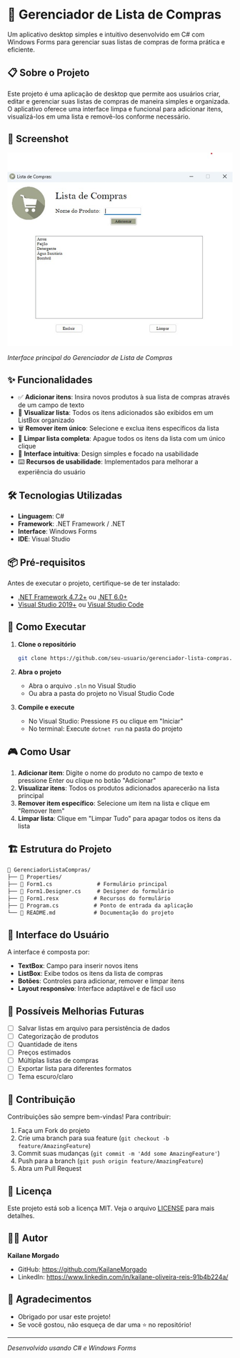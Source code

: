 # 🛒 Gerenciador de Lista de Compras

Um aplicativo desktop simples e intuitivo desenvolvido em C# com Windows Forms para gerenciar suas listas de compras de forma prática e eficiente.

## 📋 Sobre o Projeto

Este projeto é uma aplicação de desktop que permite aos usuários criar, editar e gerenciar suas listas de compras de maneira simples e organizada. O aplicativo oferece uma interface limpa e funcional para adicionar itens, visualizá-los em uma lista e removê-los conforme necessário.

## 📸 Screenshot

![Interface do Aplicativo](print.jpg)

*Interface principal do Gerenciador de Lista de Compras*

## ✨ Funcionalidades

- ✅ **Adicionar itens**: Insira novos produtos à sua lista de compras através de um campo de texto
- 📝 **Visualizar lista**: Todos os itens adicionados são exibidos em um ListBox organizado
- 🗑️ **Remover item único**: Selecione e exclua itens específicos da lista
- 🧹 **Limpar lista completa**: Apague todos os itens da lista com um único clique
- 🎯 **Interface intuitiva**: Design simples e focado na usabilidade
- ⌨️ **Recursos de usabilidade**: Implementados para melhorar a experiência do usuário

## 🛠️ Tecnologias Utilizadas

- **Linguagem**: C#
- **Framework**: .NET Framework / .NET
- **Interface**: Windows Forms
- **IDE**: Visual Studio

## 📦 Pré-requisitos

Antes de executar o projeto, certifique-se de ter instalado:

- [.NET Framework 4.7.2+](https://dotnet.microsoft.com/download/dotnet-framework) ou [.NET 6.0+](https://dotnet.microsoft.com/download)
- [Visual Studio 2019+](https://visualstudio.microsoft.com/) ou [Visual Studio Code](https://code.visualstudio.com/)

## 🚀 Como Executar

1. **Clone o repositório**
   ```bash
   git clone https://github.com/seu-usuario/gerenciador-lista-compras.git
   ```

2. **Abra o projeto**
   - Abra o arquivo `.sln` no Visual Studio
   - Ou abra a pasta do projeto no Visual Studio Code

3. **Compile e execute**
   - No Visual Studio: Pressione `F5` ou clique em "Iniciar"
   - No terminal: Execute `dotnet run` na pasta do projeto

## 🎮 Como Usar

1. **Adicionar item**: Digite o nome do produto no campo de texto e pressione Enter ou clique no botão "Adicionar"
2. **Visualizar itens**: Todos os produtos adicionados aparecerão na lista principal
3. **Remover item específico**: Selecione um item na lista e clique em "Remover Item"
4. **Limpar lista**: Clique em "Limpar Tudo" para apagar todos os itens da lista

## 🏗️ Estrutura do Projeto

```
📁 GerenciadorListaCompras/
├── 📁 Properties/
├── 📄 Form1.cs              # Formulário principal
├── 📄 Form1.Designer.cs     # Designer do formulário
├── 📄 Form1.resx           # Recursos do formulário
├── 📄 Program.cs           # Ponto de entrada da aplicação
└── 📄 README.md            # Documentação do projeto
```

## 🎨 Interface do Usuário

A interface é composta por:
- **TextBox**: Campo para inserir novos itens
- **ListBox**: Exibe todos os itens da lista de compras
- **Botões**: Controles para adicionar, remover e limpar itens
- **Layout responsivo**: Interface adaptável e de fácil uso

## 🔄 Possíveis Melhorias Futuras

- [ ] Salvar listas em arquivo para persistência de dados
- [ ] Categorização de produtos
- [ ] Quantidade de itens
- [ ] Preços estimados
- [ ] Múltiplas listas de compras
- [ ] Exportar lista para diferentes formatos
- [ ] Tema escuro/claro

## 🤝 Contribuição

Contribuições são sempre bem-vindas! Para contribuir:

1. Faça um Fork do projeto
2. Crie uma branch para sua feature (`git checkout -b feature/AmazingFeature`)
3. Commit suas mudanças (`git commit -m 'Add some AmazingFeature'`)
4. Push para a branch (`git push origin feature/AmazingFeature`)
5. Abra um Pull Request

## 📝 Licença

Este projeto está sob a licença MIT. Veja o arquivo [LICENSE](LICENSE) para mais detalhes.

## 👨‍💻 Autor

**Kailane Morgado**
- GitHub: https://github.com/KailaneMorgado
- LinkedIn: https://www.linkedin.com/in/kailane-oliveira-reis-91b4b224a/

## 🌟 Agradecimentos

- Obrigado por usar este projeto!
- Se você gostou, não esqueça de dar uma ⭐ no repositório!

---

*Desenvolvido usando C# e Windows Forms*